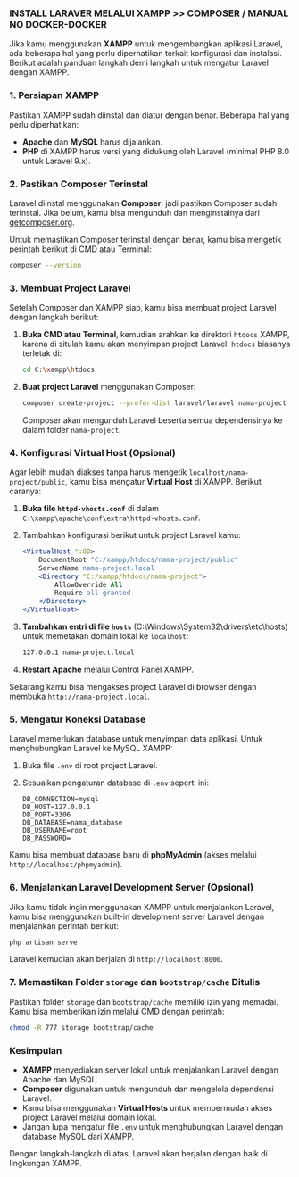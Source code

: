 ### **INSTALL LARAVER MELALUI XAMPP >> COMPOSER / MANUAL NO DOCKER-DOCKER**

Jika kamu menggunakan **XAMPP** untuk mengembangkan aplikasi Laravel, ada beberapa hal yang perlu diperhatikan terkait konfigurasi dan instalasi. Berikut adalah panduan langkah demi langkah untuk mengatur Laravel dengan XAMPP.

### 1. **Persiapan XAMPP**
Pastikan XAMPP sudah diinstal dan diatur dengan benar. Beberapa hal yang perlu diperhatikan:
   - **Apache** dan **MySQL** harus dijalankan.
   - **PHP** di XAMPP harus versi yang didukung oleh Laravel (minimal PHP 8.0 untuk Laravel 9.x).

### 2. **Pastikan Composer Terinstal**
Laravel diinstal menggunakan **Composer**, jadi pastikan Composer sudah terinstal. Jika belum, kamu bisa mengunduh dan menginstalnya dari [getcomposer.org](https://getcomposer.org/).

Untuk memastikan Composer terinstal dengan benar, kamu bisa mengetik perintah berikut di CMD atau Terminal:

```bash
composer --version
```

### 3. **Membuat Project Laravel**
Setelah Composer dan XAMPP siap, kamu bisa membuat project Laravel dengan langkah berikut:

1. **Buka CMD atau Terminal**, kemudian arahkan ke direktori `htdocs` XAMPP, karena di situlah kamu akan menyimpan project Laravel. `htdocs` biasanya terletak di:

   ```bash
   cd C:\xampp\htdocs
   ```

2. **Buat project Laravel** menggunakan Composer:

   ```bash
   composer create-project --prefer-dist laravel/laravel nama-project
   ```

   Composer akan mengunduh Laravel beserta semua dependensinya ke dalam folder `nama-project`.

### 4. **Konfigurasi Virtual Host (Opsional)**
Agar lebih mudah diakses tanpa harus mengetik `localhost/nama-project/public`, kamu bisa mengatur **Virtual Host** di XAMPP. Berikut caranya:

1. **Buka file `httpd-vhosts.conf`** di dalam `C:\xampp\apache\conf\extra\httpd-vhosts.conf`.

2. Tambahkan konfigurasi berikut untuk project Laravel kamu:

   ```apache
   <VirtualHost *:80>
       DocumentRoot "C:/xampp/htdocs/nama-project/public"
       ServerName nama-project.local
       <Directory "C:/xampp/htdocs/nama-project">
           AllowOverride All
           Require all granted
       </Directory>
   </VirtualHost>
   ```

3. **Tambahkan entri di file `hosts`** (C:\Windows\System32\drivers\etc\hosts) untuk memetakan domain lokal ke `localhost`:

   ```txt
   127.0.0.1 nama-project.local
   ```

4. **Restart Apache** melalui Control Panel XAMPP.

Sekarang kamu bisa mengakses project Laravel di browser dengan membuka `http://nama-project.local`.

### 5. **Mengatur Koneksi Database**
Laravel memerlukan database untuk menyimpan data aplikasi. Untuk menghubungkan Laravel ke MySQL XAMPP:

1. Buka file `.env` di root project Laravel.
2. Sesuaikan pengaturan database di `.env` seperti ini:

   ```env
   DB_CONNECTION=mysql
   DB_HOST=127.0.0.1
   DB_PORT=3306
   DB_DATABASE=nama_database
   DB_USERNAME=root
   DB_PASSWORD=
   ```

Kamu bisa membuat database baru di **phpMyAdmin** (akses melalui `http://localhost/phpmyadmin`).

### 6. **Menjalankan Laravel Development Server (Opsional)**
Jika kamu tidak ingin menggunakan XAMPP untuk menjalankan Laravel, kamu bisa menggunakan built-in development server Laravel dengan menjalankan perintah berikut:

```bash
php artisan serve
```

Laravel kemudian akan berjalan di `http://localhost:8000`.

### 7. **Memastikan Folder `storage` dan `bootstrap/cache` Ditulis**
Pastikan folder `storage` dan `bootstrap/cache` memiliki izin yang memadai. Kamu bisa memberikan izin melalui CMD dengan perintah:

```bash
chmod -R 777 storage bootstrap/cache
```

### Kesimpulan
- **XAMPP** menyediakan server lokal untuk menjalankan Laravel dengan Apache dan MySQL.
- **Composer** digunakan untuk mengunduh dan mengelola dependensi Laravel.
- Kamu bisa menggunakan **Virtual Hosts** untuk mempermudah akses project Laravel melalui domain lokal.
- Jangan lupa mengatur file `.env` untuk menghubungkan Laravel dengan database MySQL dari XAMPP.

Dengan langkah-langkah di atas, Laravel akan berjalan dengan baik di lingkungan XAMPP.
